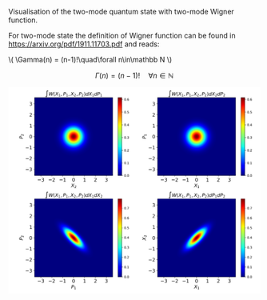 Visualisation of the two-mode quantum state with two-mode Wigner function.

For two-mode state the definition of Wigner function can be found in https://arxiv.org/pdf/1911.11703.pdf and reads:

\\( \Gamma(n) = (n-1)!\quad\forall n\in\mathbb N \\)

$$\Gamma(n) = (n-1)!\quad\forall n\in\mathbb N $$

![](files/wign_fun_tms_z-0.5.png)





